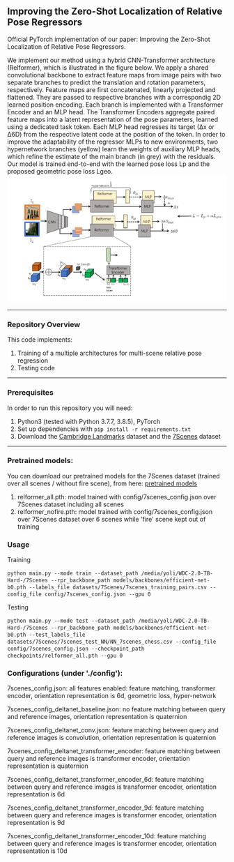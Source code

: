 ## Improving the Zero-Shot Localization of Relative Pose Regressors
Official PyTorch implementation of our paper: Improving the Zero-Shot Localization of Relative Pose Regressors.

We implement our method using a hybrid CNN-Transformer architecture (Relformer), which is illustrated in the figure below. 
We apply a shared convolutional backbone to extract feature maps from image pairs with two separate branches to predict the translation and rotation parameters, respectively. Feature maps are first concatenated, linearly projected and flattened. They are passed to respective branches with a correspondig 2D learned position encoding. Each branch is implemented with a Transformer Encoder and an MLP head. The Transformer Encoders aggregate paired feature maps into a latent representation of the pose parameters, learned using a dedicated task token. Each MLP head regresses its target (∆x or ∆6D) from the respective latent code at the position of the token.  In order to improve the adaptability of the regressor MLPs to new environments, two hypernetwork branches (yellow) learn the weights of auxiliary MLP heads, which refine the estimate of the main branch (in grey) with the residuals. Our model is trained end-to-end with the learned pose loss Lp and the proposed geometric pose loss Lgeo.
![Improving the Zero-Shot Localization of Relative Pose Regressors](./img/teaser.jpg)

---

### Repository Overview 

This code implements:

1. Training of a multiple architectures for multi-scene relative pose regression 
2. Testing code

---

### Prerequisites

In order to run this repository you will need:

1. Python3 (tested with Python 3.7.7, 3.8.5), PyTorch
2. Set up dependencies with ```pip install -r requirements.txt```
3. Download the [Cambridge Landmarks](http://mi.eng.cam.ac.uk/projects/relocalisation/#dataset) dataset and the [7Scenes](https://www.microsoft.com/en-us/research/project/rgb-d-dataset-7-scenes/) dataset

---

### Pretrained models:
You can download our pretrained models for the 7Scenes dataset (trained over all scenes / without fire scene), from here: [pretrained models](https://drive.google.com/file/d/1L7ITGaMA_MGVKW7holrrk_71RkIEPHx8/view?usp=sharing)

1. relformer_all.pth: model trained with config/7scenes_config.json over 7Scenes dataset including all scenes
2. relformer_nofire.pth: model trained with config/7scenes_config.json over 7Scenes dataset over 6 scenes while 'fire' scene kept out of training

### Usage
Training 
```
python main.py --mode train --dataset_path /media/yoli/WDC-2.0-TB-Hard-/7Scenes --rpr_backbone_path models/backbones/efficient-net-b0.pth --labels_file datasets/7Scenes/7scenes_training_pairs.csv --config_file config/7scenes_config.json --gpu 0
```
Testing
```
python main.py --mode test --dataset_path /media/yoli/WDC-2.0-TB-Hard-/7Scenes --rpr_backbone_path models/backbones/efficient-net-b0.pth --test_labels_file datasets/7Scenes/7scenes_test_NN/NN_7scenes_chess.csv --config_file config/7scenes_config.json --checkpoint_path checkpoints/relformer_all.pth --gpu 0
```


### Configurations  (under './config'):

7scenes_config.json: all features enabled: feature matching, transformer encoder, orientation representation is 6d, geometric loss, hyper-network

7scenes_config_deltanet_baseline.json: no feature matching between query and reference images, orientation representation is quaternion

7scenes_config_deltanet_conv.json: feature matching between query and reference images is convolution, orientation representation is quaternion

7scenes_config_deltanet_transformer_encoder: feature matching between query and reference images is transformer encoder, orientation representation is quaternion

7scenes_config_deltanet_transformer_encoder_6d: feature matching between query and reference images is transformer encoder, orientation representation is 6d 

7scenes_config_deltanet_transformer_encoder_9d: feature matching between query and reference images is transformer encoder, orientation representation is 9d 

7scenes_config_deltanet_transformer_encoder_10d: feature matching between query and reference images is transformer encoder, orientation representation is 10d 
 
